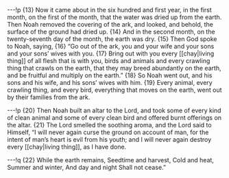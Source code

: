 ---!p
{13} Now it came about in the six hundred and first year, in the first month, on the first of the month, that the water was dried up from the earth. Then Noah removed the covering of the ark, and looked, and behold, the surface of the ground had dried up. {14} And in the second month, on the twenty-seventh day of the month, the earth was dry. {15} Then God spoke to Noah, saying, {16} “Go out of the ark, you and your wife and your sons and your sons’ wives with you. {17} Bring out with you every [[chay|living thing]] of all flesh that is with you, birds and animals and every crawling thing that crawls on the earth, that they may breed abundantly on the earth, and be fruitful and multiply on the earth.” {18} So Noah went out, and his sons and his wife, and his sons’ wives with him. {19} Every animal, every crawling thing, and every bird, everything that moves on the earth, went out by their families from the ark.

---!p
{20} Then Noah built an altar to the Lord, and took some of every kind of clean animal and some of every clean bird and offered burnt offerings on the altar. {21} The Lord smelled the soothing aroma, and the Lord said to Himself, “I will never again curse the ground on account of man, for the intent of man’s heart is evil from his youth; and I will never again destroy every [[chay|living thing]], as I have done.

---!q
{22} While the earth remains,
Seedtime and harvest,
Cold and heat,
Summer and winter,
And day and night
Shall not cease.”